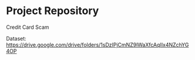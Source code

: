 # Project Repository
Credit Card Scam

Dataset:
https://drive.google.com/drive/folders/1sDzIPjCmNZ9lWaXfcAqIIx4NZchYG4OP